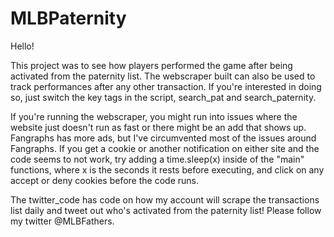 # MLBPaternity
Hello!

This project was to see how players performed the game after being activated from the paternity list. The webscraper built can also be used to track performances after any other transaction. If you're interested in doing so, just switch the key tags in the script, search_pat and search_paternity.

If you're running the webscraper, you might run into issues where the website just doesn't run as fast or there might be an add that shows up. Fangraphs has more ads, but I've circumvented most of the issues around Fangraphs. If you get a cookie or another notification on either site and the code seems to not work, try adding a time.sleep(x) inside of the "main" functions, where x is the seconds it rests before executing, and click on any accept or deny cookies before the code runs.

The twitter_code has code on how my account will scrape the transactions list daily and tweet out who's activated from the paternity list! Please follow my twitter @MLBFathers.

